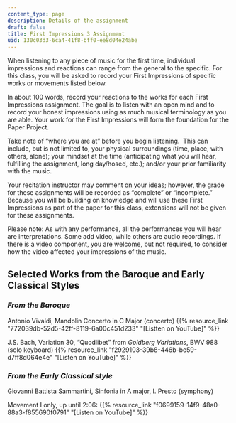 ```yaml
---
content_type: page
description: Details of the assignment
draft: false
title: First Impressions 3 Assignment
uid: 130c03d3-6ca4-41f8-bff0-ee8d04e24abe
---
```

When listening to any piece of music for the first time, individual impressions and reactions can range from the general to the specific. For this class, you will be asked to record your First Impressions of specific works or movements listed below.

In about 100 words, record your reactions to the works for each First Impressions assignment. The goal is to listen with an open mind and to record your honest impressions using as much musical terminology as you are able. Your work for the First Impressions will form the foundation for the Paper Project.

Take note of “where you are at” before you begin listening.  This can include, but is not limited to, your physical surroundings (time, place, with others, alone); your mindset at the time (anticipating what you will hear, fulfilling the assignment, long day/hosed, etc.); and/or your prior familiarity with the music.

Your recitation instructor may comment on your ideas; however, the grade for these assignments will be recorded as “complete” or “incomplete.” Because you will be building on knowledge and will use these First Impressions as part of the paper for this class, extensions will not be given for these assignments.

Please note: As with any performance, all the performances you will hear are interpretations. Some add video, while others are audio recordings. If there is a video component, you are welcome, but not required, to consider how the video affected your impressions of the music.

## Selected Works from the Baroque and Early Classical Styles

### *From the Baroque*

Antonio Vivaldi, Mandolin Concerto in C Major (concerto) {{% resource_link "772039db-52d5-42ff-8119-6a00c451d233" "\[Listten on YouTube\]" %}}

J.S. Bach, Variation 30, “Quodlibet” from *Goldberg* *Variations*, BWV 988 (solo keyboard) {{% resource_link "f2929103-39b8-446b-be59-d7ff8d064e4e" "\[Listen on YouTube\]" %}}

### *From the Early Classical style*

Giovanni Battista Sammartini, Sinfonia in A major, I. Presto (symphony)

Movement I only, up until 2:06: {{% resource_link "f0699159-14f9-48a0-88a3-f855690f0791" "\[Listen on YouTube\]" %}}